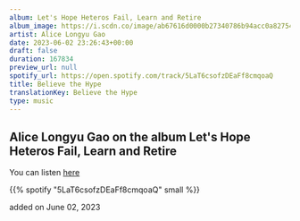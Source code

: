 ```yaml
---
album: Let's Hope Heteros Fail, Learn and Retire
album_image: https://i.scdn.co/image/ab67616d0000b27340786b94acc0a827543464d3
artist: Alice Longyu Gao
date: 2023-06-02 23:26:43+00:00
draft: false
duration: 167834
preview_url: null
spotify_url: https://open.spotify.com/track/5LaT6csofzDEaFf8cmqoaQ
title: Believe the Hype
translationKey: Believe the Hype
type: music
---
```


## Alice Longyu Gao on the album Let's Hope Heteros Fail, Learn and Retire

You can listen [here](https://open.spotify.com/track/5LaT6csofzDEaFf8cmqoaQ)

{{% spotify "5LaT6csofzDEaFf8cmqoaQ" small %}}

added on June 02, 2023